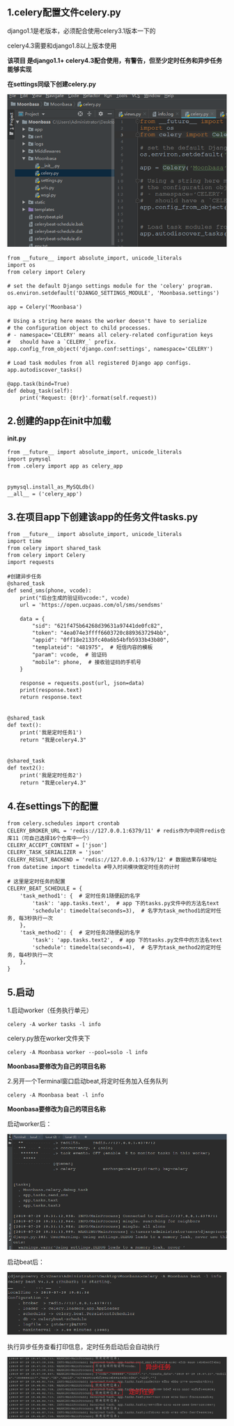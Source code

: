 ## 1.celery配置文件celery.py



django1.1是老版本，必须配合使用celery3.1版本一下的

celery4.3需要和django1.8以上版本使用



**该项目 是django1.1+ celery4.3配合使用，有警告，但至少定时任务和异步任务能够实现**



**在settings同级下创建celery.py**

![Snipaste_2019-07-27_11-29-13](.\Snipaste_2019-07-27_11-29-13.png)

```
from __future__ import absolute_import, unicode_literals
import os
from celery import Celery

# set the default Django settings module for the 'celery' program.
os.environ.setdefault('DJANGO_SETTINGS_MODULE', 'Moonbasa.settings')

app = Celery('Moonbasa')

# Using a string here means the worker doesn't have to serialize
# the configuration object to child processes.
# - namespace='CELERY' means all celery-related configuration keys
#   should have a `CELERY_` prefix.
app.config_from_object('django.conf:settings', namespace='CELERY')

# Load task modules from all registered Django app configs.
app.autodiscover_tasks()

@app.task(bind=True)
def debug_task(self):
    print('Request: {0!r}'.format(self.request))

```

## 2.创建的app在init中加载

**init.py**

```
from __future__ import absolute_import, unicode_literals
import pymysql
from .celery import app as celery_app


pymysql.install_as_MySQLdb()
__all__ = ('celery_app')

```

## 3.在项目app下创建该app的任务文件tasks.py

```
from __future__ import absolute_import, unicode_literals
import time
from celery import shared_task
from celery import Celery
import requests

#创建异步任务
@shared_task
def send_sms(phone, vcode):
    print("后台生成的验证码vcode:", vcode)
    url = 'https://open.ucpaas.com/ol/sms/sendsms'

    data = {
        "sid": "621f475b64268d39631a97441de0fc82",
        "token": "4ea074e3ffff6603720c8893637294bb",
        "appid": "0ff18e2133fc40a6b54bfb5933b43b80",
        "templateid": "481975",  # 短信内容的模板
        "param": vcode,  # 验证码
        "mobile": phone,  # 接收验证码的手机号
    }

    response = requests.post(url, json=data)
    print(response.text)
    return response.text


@shared_task
def text():
    print('我是定时任务1')
    return "我是celery4.3"


@shared_task
def text2():
    print('我是定时任务2')
    return "我是celery4.3"

```

## 4.在settings下的配置

```
from celery.schedules import crontab
CELERY_BROKER_URL = 'redis://127.0.0.1:6379/11' # redis作为中间件redis仓库11（可自己选择16个仓库中一个）
CELERY_ACCEPT_CONTENT = ['json']
CELERY_TASK_SERIALIZER = 'json'
CELERY_RESULT_BACKEND = 'redis://127.0.0.1:6379/12' # 数据结果存储地址
from datetime import timedelta #导入时间模块做定时任务的计时

# 这里是定时任务的配置
CELERY_BEAT_SCHEDULE = {
    'task_method1': {  # 定时任务1随便起的名字
        'task': 'app.tasks.text',  # app 下的tasks.py文件中的方法名text
        'schedule': timedelta(seconds=3),  # 名字为task_method1的定时任务, 每3秒执行一次
    },
    'task_method2': {  # 定时任务2随便起的名字
        'task': 'app.tasks.text2',  # app 下的tasks.py文件中的方法名text
        'schedule': timedelta(seconds=4),  # 名字为task_method2的定时任务, 每4秒执行一次
    },
}
```

## 5.启动

1.启动worker（任务执行单元）

```
celery -A worker tasks -l info
```

celery.py放在worker文件夹下

```
celery -A Moonbasa worker --pool=solo -l info
```

**Moonbasa要修改为自己的项目名称**

2.另开一个Terminal窗口启动beat,将定时任务加入任务队列

```
celery -A Moonbasa beat -l info
```

**Moonbasa要修改为自己的项目名称**

启动worker后：

![Snipaste_2019-07-29_19-44-43](.\Snipaste_2019-07-29_19-44-43.png)

启动beat后：

![Snipaste_2019-07-29_19-46-26](.\Snipaste_2019-07-29_19-46-26.png)

执行异步任务查看打印信息，定时任务启动后会自动执行

![Snipaste_2019-07-29_19-49-15](.\Snipaste_2019-07-29_19-49-15.png)



